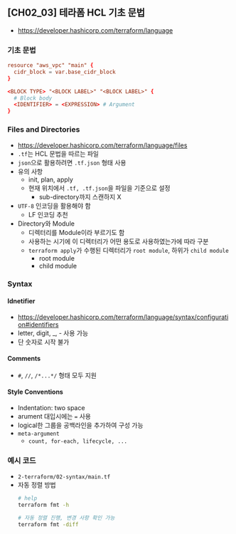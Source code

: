 ## [CH02_03] 테라폼 HCL 기초 문법
- https://developer.hashicorp.com/terraform/language

### 기초 문법
```conf
resource "aws_vpc" "main" {
  cidr_block = var.base_cidr_block
}

<BLOCK TYPE> "<BLOCK LABEL>" "<BLOCK LABEL>" {
  # Block body
  <IDENTIFIER> = <EXPRESSION> # Argument
}
```

### Files and Directories
- https://developer.hashicorp.com/terraform/language/files
- `.tf`는 HCL 문법을 따르는 파일
- `json`으로 활용하려면 `.tf.json` 형태 사용
- 유의 사항
  - init, plan, apply
  - 현재 위치에서 `.tf, .tf.json`을 파일을 기준으로 설정
    - sub-directory까지 스캔하지 X
- `UTF-8` 인코딩을 활용해야 함
  - LF 인코딩 추천
- Directory와 Module
  - 디렉터리를 Module이라 부르기도 함
  - 사용하는 시기에 이 디렉터리가 어떤 용도로 사용하였는가에 따라 구분
  - `terraform apply`가 수행된 디렉터리가 `root module`, 하위가 `child module`
    - root module
    - child module

### Syntax

#### Idnetifier
- https://developer.hashicorp.com/terraform/language/syntax/configuration#identifiers
- letter, digit, _, - 사용 가능
- 단 숫자로 시작 불가

#### Comments
- `#`, `//`, `/*...*/` 형태 모두 지원

#### Style Conventions
- Indentation: two space
- arument 대입시에는 `=` 사용
- logical한 그룹을 공백라인을 추가하여 구성 가능
- `meta-argument`
  - `count, for-each, lifecycle, ...`

### 예시 코드
- `2-terraform/02-syntax/main.tf`
- 자동 정렬 방법
  ```bash
  # help
  terraform fmt -h
  
  # 자동 정렬 진행, 변경 사항 확인 가능
  terraform fmt -diff
  ```
